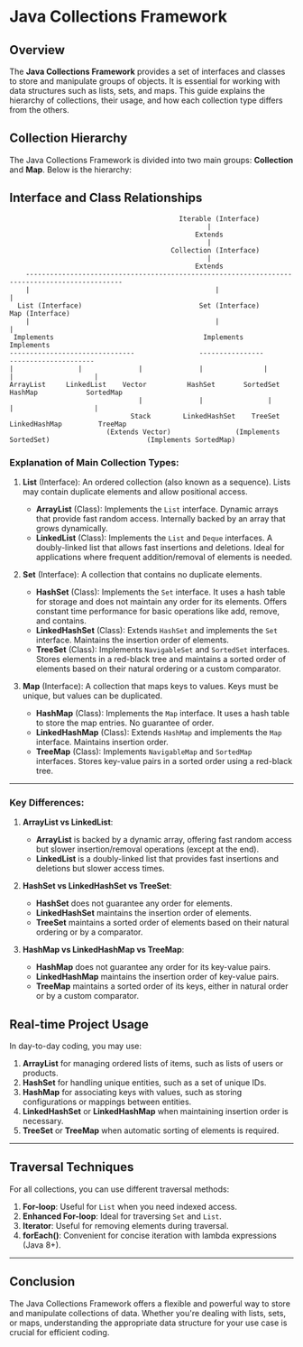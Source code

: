 # Java Collections Framework

## Overview
The **Java Collections Framework** provides a set of interfaces and classes to store and manipulate groups of objects. It is essential for working with data structures such as lists, sets, and maps. This guide explains the hierarchy of collections, their usage, and how each collection type differs from the others.

## Collection Hierarchy

The Java Collections Framework is divided into two main groups: **Collection** and **Map**. Below is the hierarchy:

## Interface and Class Relationships

```plaintext
                                          Iterable (Interface)
                                                 |
                                              Extends
                                                 |
                                        Collection (Interface)
                                                 |
                                              Extends
    ----------------------------------------------------------------------------------------------
    |                                              |                                              |
  List (Interface)                             Set (Interface)                              Map (Interface)
    |                                              |                                              |
 Implements                                     Implements                                     Implements
-------------------------------                ----------------                            ---------------------
|                |              |              |               |                          |                    |
ArrayList     LinkedList    Vector          HashSet       SortedSet                     HashMap            SortedMap
                                |              |                |                         |                    |
                              Stack        LinkedHashSet    TreeSet                  LinkedHashMap         TreeMap
                        (Extends Vector)                (Implements SortedSet)                        (Implements SortedMap)

```


### Explanation of Main Collection Types:

1. **List** (Interface):
   An ordered collection (also known as a sequence). Lists may contain duplicate elements and allow positional access.
    - **ArrayList** (Class): Implements the `List` interface. Dynamic arrays that provide fast random access. Internally backed by an array that grows dynamically.
    - **LinkedList** (Class): Implements the `List` and `Deque` interfaces. A doubly-linked list that allows fast insertions and deletions. Ideal for applications where frequent addition/removal of elements is needed.

2. **Set** (Interface):
   A collection that contains no duplicate elements.
    - **HashSet** (Class): Implements the `Set` interface. It uses a hash table for storage and does not maintain any order for its elements. Offers constant time performance for basic operations like add, remove, and contains.
    - **LinkedHashSet** (Class): Extends `HashSet` and implements the `Set` interface. Maintains the insertion order of elements.
    - **TreeSet** (Class): Implements `NavigableSet` and `SortedSet` interfaces. Stores elements in a red-black tree and maintains a sorted order of elements based on their natural ordering or a custom comparator.

3. **Map** (Interface):
   A collection that maps keys to values. Keys must be unique, but values can be duplicated.
    - **HashMap** (Class): Implements the `Map` interface. It uses a hash table to store the map entries. No guarantee of order.
    - **LinkedHashMap** (Class): Extends `HashMap` and implements the `Map` interface. Maintains insertion order.
    - **TreeMap** (Class): Implements `NavigableMap` and `SortedMap` interfaces. Stores key-value pairs in a sorted order using a red-black tree.


---

### Key Differences:

1. **ArrayList vs LinkedList**:
    - **ArrayList** is backed by a dynamic array, offering fast random access but slower insertion/removal operations (except at the end).
    - **LinkedList** is a doubly-linked list that provides fast insertions and deletions but slower access times.

2. **HashSet vs LinkedHashSet vs TreeSet**:
    - **HashSet** does not guarantee any order for elements.
    - **LinkedHashSet** maintains the insertion order of elements.
    - **TreeSet** maintains a sorted order of elements based on their natural ordering or by a comparator.

3. **HashMap vs LinkedHashMap vs TreeMap**:
    - **HashMap** does not guarantee any order for its key-value pairs.
    - **LinkedHashMap** maintains the insertion order of key-value pairs.
    - **TreeMap** maintains a sorted order of its keys, either in natural order or by a custom comparator.


## Real-time Project Usage

In day-to-day coding, you may use:

1. **ArrayList** for managing ordered lists of items, such as lists of users or products.
2. **HashSet** for handling unique entities, such as a set of unique IDs.
3. **HashMap** for associating keys with values, such as storing configurations or mappings between entities.
4. **LinkedHashSet** or **LinkedHashMap** when maintaining insertion order is necessary.
5. **TreeSet** or **TreeMap** when automatic sorting of elements is required.

---

## Traversal Techniques

For all collections, you can use different traversal methods:

1. **For-loop**: Useful for `List` when you need indexed access.
2. **Enhanced For-loop**: Ideal for traversing `Set` and `List`.
3. **Iterator**: Useful for removing elements during traversal.
4. **forEach()**: Convenient for concise iteration with lambda expressions (Java 8+).

---

## Conclusion

The Java Collections Framework offers a flexible and powerful way to store and manipulate collections of data. Whether you're dealing with lists, sets, or maps, understanding the appropriate data structure for your use case is crucial for efficient coding.
